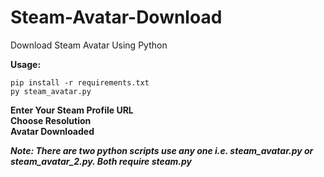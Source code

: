 # Steam-Avatar-Download
Download Steam Avatar Using Python

**Usage:** 

```
pip install -r requirements.txt
py steam_avatar.py
```
**Enter Your Steam Profile URL**<br>
**Choose Resolution**<br>
**Avatar Downloaded** 

_**Note: There are two python scripts use any one i.e. steam_avatar.py or steam_avatar_2.py. Both require steam.py**_
